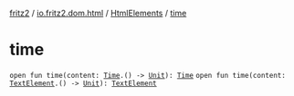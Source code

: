 [fritz2](../../index.md) / [io.fritz2.dom.html](../index.md) / [HtmlElements](index.md) / [time](./time.md)

# time

`open fun time(content: `[`Time`](../-time/index.md)`.() -> `[`Unit`](https://kotlinlang.org/api/latest/jvm/stdlib/kotlin/-unit/index.html)`): `[`Time`](../-time/index.md)
`open fun time(content: `[`TextElement`](../-text-element/index.md)`.() -> `[`Unit`](https://kotlinlang.org/api/latest/jvm/stdlib/kotlin/-unit/index.html)`): `[`TextElement`](../-text-element/index.md)